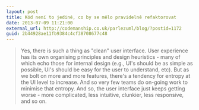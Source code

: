 ```yaml
---
layout: post
title: Kód není to jediné, co by se mělo pravidelně refaktorovat
date: 2013-07-09 11:21:00
external_url: http://codemanship.co.uk/parlezuml/blog/?postid=1172
guid: 2b44928ae11fb9384c4cf38708677c48
---
```


> Yes, there is such a thing as "clean" user interface. User experience has its own organising principles and design heuristics - many of which echo those for internal design (e.g., UI's should be as simple as possible, UI's should be easy for the user to understand, etc). But as we bolt on more and more features, there's a tendency for entropy at the UI level to increase. And so very few teams do on-going work to minimise that entropy. And so, the user interface just keeps getting worse - more complicated, less intuitive, clunkier, less responsive, and so on.
